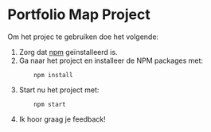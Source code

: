 # Portfolio Map Project

Om het projec te gebruiken doe het volgende:
1. Zorg dat [npm](https://docs.npmjs.com/downloading-and-installing-node-js-and-npm) geïnstalleerd is.
2. Ga naar het project en installeer de NPM packages met:
    ```
        npm install
    ```
3. Start nu het project met:
    ```
        npm start
    ```
4. Ik hoor graag je feedback!